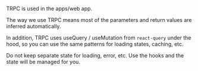 TRPC is used in the apps/web app.

The way we use TRPC means most of the parameters and return values are inferred automatically.

In addition, TRPC uses useQuery / useMutation from `react-query` under the hood, so you can use the same patterns for loading states, caching, etc.

Do not keep separate state for loading, error, etc. Use the hooks and the state will be managed for you.
